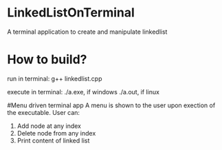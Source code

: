 # LinkedListOnTerminal
A terminal application to create and manipulate linkedlist

# How to build?
run in terminal:
g++ linkedlist.cpp

execute in terminal:
./a.exe, if windows
./a.out, if linux

#Menu driven terminal app
A menu is shown to the user upon exection of the executable. User can:
1. Add node at any index
2. Delete node from any index
3. Print content of linked list
